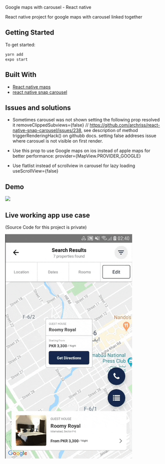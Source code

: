 Google maps with carousel - React native

React native project for google maps with carousel linked together

## Getting Started

To get started: 
```
yarn add
expo start
```

## Built With

* [React native maps](https://github.com/react-native-community/react-native-maps)
* [react native snap carousel](https://github.com/archriss/react-native-snap-carousel)

## Issues and solutions
- Sometimes carousel was not shown setting the following prop resolved it
  removeClippedSubviews={false} // https://github.com/archriss/react-native-snap-carousel/issues/238, see description of method triggerRenderingHack() on githubb docs. setting false addreses issue where carosuel is not visible on first render.

- Use this prop to use Google maps on ios instead of apple maps for better performance:
  provider={MapView.PROVIDER_GOOGLE}
  
- Use flatlist instead of scrollview in carousel for lazy loading
  useScrollView={false}



## Demo
<img src="https://github.com/hamzasajid1995/google-maps-with-carousel-react-native/blob/master/demo/demo.gif?raw=true"  />

## Live working app use case

(Source Code for this project is private)

<img src="https://github.com/hamzasajid1995/google-maps-with-carousel-react-native/blob/master/demo/liveappdemo.gif?raw=true"  />
